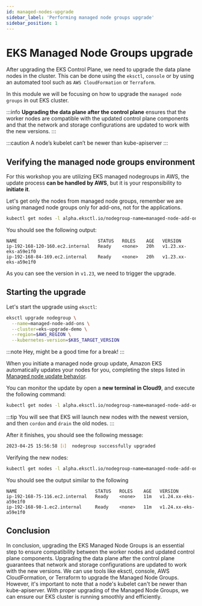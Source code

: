 ```yaml
---
id: managed-nodes-upgrade
sidebar_label: 'Performing managed node groups upgrade'
sidebar_position: 1
---
```


# EKS Managed Node Groups upgrade

After upgrading the EKS Control Plane, we need to upgrade the data plane nodes in the cluster. This can be done using the `eksctl`, `console` or by using an automated tool such as `AWS CloudFormation` or `Terraform`.

In this module we will be focusing on how to upgrade the `managed node groups` in out EKS cluster.

:::info
**Upgrading the data plane after the control plane** ensures that the worker nodes are compatible with the updated control plane components and that the network and storage configurations are updated to work with the new versions.
:::

:::caution
A node’s kubelet can’t be newer than kube-apiserver
:::

## Verifying the managed node groups environment

For this workshop you are utilizing EKS managed nodegroups in AWS, the update process **can be handled by AWS**, but it is your responsibility to **initiate it**.

Let's get only the nodes from managed node groups, remember we are using managed node groups only for add-ons, not for the applications.

```bash
kubectl get nodes -l alpha.eksctl.io/nodegroup-name=managed-node-add-ons
```

You should see the following output:

```
NAME                              STATUS   ROLES    AGE   VERSION
ip-192-168-120-160.ec2.internal   Ready    <none>   20h   v1.23.xx-eks-a59e1f0
ip-192-168-84-169.ec2.internal    Ready    <none>   20h   v1.23.xx-eks-a59e1f0
```

As you can see the version in `v1.23`, we need to trigger the upgrade.

## Starting the upgrade

Let's start the upgrade using `eksctl`:

```bash
eksctl upgrade nodegroup \
  --name=managed-node-add-ons \
  --cluster=eks-upgrade-demo \
  --region=$AWS_REGION \
  --kubernetes-version=$K8S_TARGET_VERSION
```

:::note
Hey, might be a good time for a break!
:::

When you initiate a managed node group update, Amazon EKS automatically updates your nodes for you, completing the steps listed in [Managed node update behavior](https://docs.aws.amazon.com/eks/latest/userguide/managed-node-update-behavior.html).

You can monitor the update by open a **new terminal in Cloud9**, and execute the following command:

```bash
kubectl get nodes -l alpha.eksctl.io/nodegroup-name=managed-node-add-ons -w
```

:::tip
You will see that EKS will launch new nodes with the newest version, and then `cordon` and `drain` the old nodes.
:::

After it finishes, you should see the following message:

```bash
2023-04-25 15:56:58 [ℹ]  nodegroup successfully upgraded
```

Verifying the new nodes:

```bash
kubectl get nodes -l alpha.eksctl.io/nodegroup-name=managed-node-add-ons
```

You should see the output similar to the following

```
NAME                             STATUS   ROLES    AGE   VERSION
ip-192-168-75-116.ec2.internal   Ready    <none>   11m   v1.24.xx-eks-a59e1f0
ip-192-168-98-1.ec2.internal     Ready    <none>   11m   v1.24.xx-eks-a59e1f0
```

## Conclusion

In conclusion, upgrading the EKS Managed Node Groups is an essential step to ensure compatibility between the worker nodes and updated control plane components. Upgrading the data plane after the control plane guarantees that network and storage configurations are updated to work with the new versions. We can use tools like eksctl, console, AWS CloudFormation, or Terraform to upgrade the Managed Node Groups. However, it's important to note that a node's kubelet can't be newer than kube-apiserver. With proper upgrading of the Managed Node Groups, we can ensure our EKS cluster is running smoothly and efficiently.
